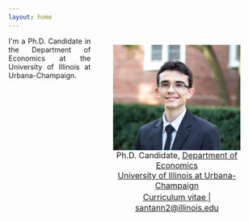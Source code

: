 ```yaml
---
layout: home
---
```


 <style type="text/css">
  figure, div.figure {
      float: right;
      width: 50%;
      text-align: center;
      font-size: smaller;
      padding: 0.4em;
      text-indent: 0;
    }
  </style>
  
  <style>
   p.ex1 {
    max-width: 320px;
    }
 </style>

<figure>
<img src="./files/profile.jpg" alt="profile" style="width: 360px;" align="right" />
<figcaption align="right"><p align="center"><font size="3">Ph.D. Candidate, <a href="http://www.economics.illinois.edu" target="_blank">Department of Economics</a><br/> <a href="https://illinois.edu/" target="_blank">University of Illinois at Urbana-Champaign</a><br/><a href="/files/vpsantanna_CV.pdf" target="_blank"> Curriculum vitae <i class="far fa-file-pdf" style="font-size:20px"></i></a> | <a href="mailto:santann2@illinois.edu"> <i class="far fa-envelope"></i> santann2@illinois.edu</a> </font></p></figcaption>
</figure>

<p style="text-align:justify" class="ex1">I'm a Ph.D. Candidate in the Department of Economics at the University of Illinois at Urbana-Champaign. </p>

 
 


